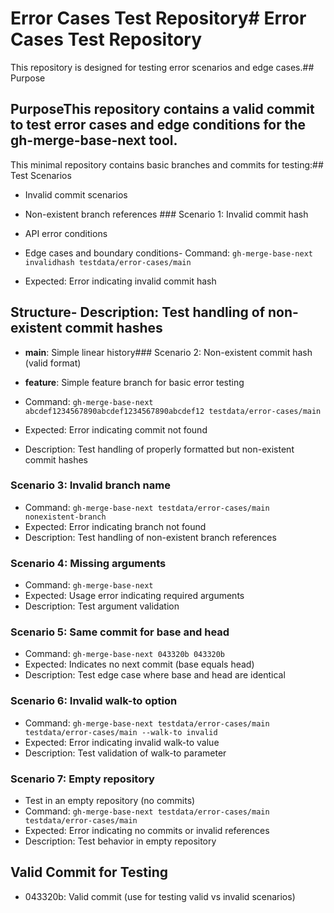# Error Cases Test Repository# Error Cases Test Repository



This repository is designed for testing error scenarios and edge cases.## Purpose



## PurposeThis repository contains a valid commit to test error cases and edge conditions for the gh-merge-base-next tool.



This minimal repository contains basic branches and commits for testing:## Test Scenarios

- Invalid commit scenarios

- Non-existent branch references  ### Scenario 1: Invalid commit hash

- API error conditions

- Edge cases and boundary conditions- Command: `gh-merge-base-next invalidhash testdata/error-cases/main`

- Expected: Error indicating invalid commit hash

## Structure- Description: Test handling of non-existent commit hashes



- **main**: Simple linear history### Scenario 2: Non-existent commit hash (valid format)

- **feature**: Simple feature branch for basic error testing
- Command: `gh-merge-base-next abcdef1234567890abcdef1234567890abcdef12 testdata/error-cases/main`
- Expected: Error indicating commit not found
- Description: Test handling of properly formatted but non-existent commit hashes

### Scenario 3: Invalid branch name

- Command: `gh-merge-base-next testdata/error-cases/main nonexistent-branch`
- Expected: Error indicating branch not found
- Description: Test handling of non-existent branch references

### Scenario 4: Missing arguments

- Command: `gh-merge-base-next`
- Expected: Usage error indicating required arguments
- Description: Test argument validation

### Scenario 5: Same commit for base and head

- Command: `gh-merge-base-next 043320b 043320b`
- Expected: Indicates no next commit (base equals head)
- Description: Test edge case where base and head are identical

### Scenario 6: Invalid walk-to option

- Command: `gh-merge-base-next testdata/error-cases/main testdata/error-cases/main --walk-to invalid`
- Expected: Error indicating invalid walk-to value
- Description: Test validation of walk-to parameter

### Scenario 7: Empty repository

- Test in an empty repository (no commits)
- Command: `gh-merge-base-next testdata/error-cases/main testdata/error-cases/main`
- Expected: Error indicating no commits or invalid references
- Description: Test behavior in empty repository

## Valid Commit for Testing

- 043320b: Valid commit (use for testing valid vs invalid scenarios)

